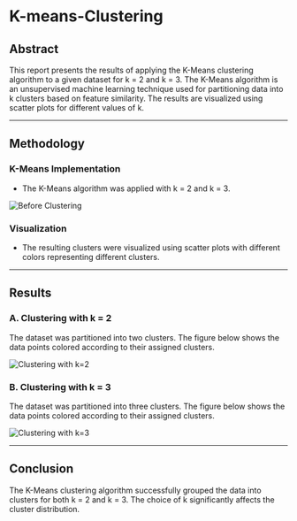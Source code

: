 # K-means-Clustering

## Abstract  
This report presents the results of applying the K-Means clustering algorithm to a given dataset for k = 2 and k = 3. The K-Means algorithm is an unsupervised machine learning technique used for partitioning data into k clusters based on feature similarity. The results are visualized using scatter plots for different values of k.  

---

## Methodology  

### K-Means Implementation  
- The K-Means algorithm was applied with k = 2 and k = 3.  

![Before Clustering]("C:\Users\basak\OneDrive\KIIT-Labs\AI-Lab\K-means-Clustering\images\beforeClustering.png")  


### Visualization  
- The resulting clusters were visualized using scatter plots with different colors representing different clusters.  

---

## Results  

### A. Clustering with k = 2  
The dataset was partitioned into two clusters. The figure below shows the data points colored according to their assigned clusters.  

![Clustering with k=2]("C:\Users\basak\OneDrive\KIIT-Labs\AI-Lab\K-means-Clustering\images\cluster2.png")  

### B. Clustering with k = 3  
The dataset was partitioned into three clusters. The figure below shows the data points colored according to their assigned clusters.  

![Clustering with k=3]("C:\Users\basak\OneDrive\KIIT-Labs\AI-Lab\K-means-Clustering\images\cluster3.png")  

---

## Conclusion  
The K-Means clustering algorithm successfully grouped the data into clusters for both k = 2 and k = 3. The choice of k significantly affects the cluster distribution.  
